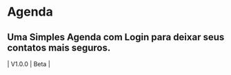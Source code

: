 # Agenda
Uma Simples Agenda com Login para deixar seus contatos mais seguros.
-------------------------
| V1.0.0 |     Beta     |
